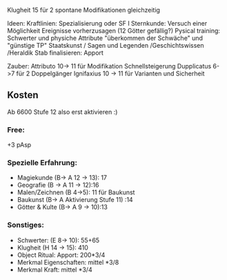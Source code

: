 Klugheit 15 für 2 spontane Modifikationen gleichzeitig

Ideen:
Kraftlinien: Spezialisierung oder SF I
Sternkunde: Versuch einer Möglichkeit Ereignisse vorherzusagen (12 Götter gefällig?)
Pysical training: Schwerter und physiche Attribute "überkommen der Schwäche" und "günstige TP"
Staatskunst / Sagen und Legenden /Geschichtswissen /Heraldik
Stab finalisieren: Apport

Zauber:
Attributo 10-> 11 für Modifikation Schnellsteigerung
Dupplicatus 6->7 für 2 Doppelgänger
Ignifaxius 10 -> 11 für Varianten und Sicherheit



## Kosten
Ab 6600 Stufe 12 also erst aktivieren :)
### Free:
+3 pAsp
### Spezielle Erfahrung:
* Magiekunde (B-> A 12 -> 13): 17
* Geografie (B -> A 11 -> 12):16
* Malen/Zeichnen (B  4->5): 11 für Baukunst
* Baukunst (B-> A Aktivierung Stufe 11) :14
* Götter & Kulte (B-> A 9 -> 10):13 

### Sonstiges:
+ Schwerter: (E 8-> 10): 55+65
+ Klugheit (H 14 -> 15): 410
+ Object Ritual: Apport: 200\*3/4
+ Merkmal Eigenschaften: mittel \*3/8 
+ Merkmal Kraft: mittel \*3/4


